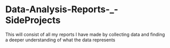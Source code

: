 # Data-Analysis-Reports-_-SideProjects

This will consist of all my reports I have made by collecting data and finding a deeper understanding of what the data represents 
